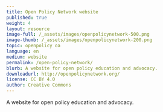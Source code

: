 ```yaml
---
title: Open Policy Network website
published: true
weight: 4
layout: resource
image-full: /_assets/images/openpolicynetwork-500.png
image-thumb: /_assets/images/openpolicynetwork-200.png
topic: openpolicy oa
language: en
medium: website
permalink: /open-policy-network/
blurb: A website for open policy education and advocacy.
downloadurl: http://openpolicynetwork.org/
license: CC BY 4.0
author: Creative Commons
---
```


<p>A website for open policy education and advocacy.</p>
